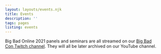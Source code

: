 ```yaml
---
layout: layouts/events.njk
title: Events
description: ''
tags: pages
listing: events
---
```


Big Bad Online 2021 panels and seminars are all streamed on our [Big Bad Con Twitch channel](https://www.twitch.tv/bigbadcon). They will all be later archived on our YouTube channel.
